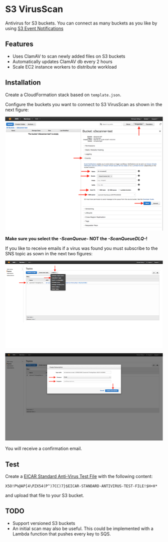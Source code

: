 # S3 VirusScan

Antivirus for S3 buckets. You can connect as many buckets as you like by using [S3 Event Notifications](http://docs.aws.amazon.com/AmazonS3/latest/dev/NotificationHowTo.html)

## Features

* Uses ClamAV to scan newly added files on S3 buckets
* Automatically updates ClamAV db every 2 hours
* Scale EC2 instance workers to distribute workload

## Installation

Create a CloudFormation stack based on `template.json`.

Configure the buckets you want to connect to S3 VirusScan as shown in the next figure:

![Configure Event Notifications](./docs/configure_event_notifications.png?raw=true "Configure Event Notifications")

**Make sure you select the *-ScanQueue-* NOT the *-ScanQueueDLQ-*!**

If you like to receive emails if a virus was found you must subscribe to the SNS topic as sown in the next two figures:

![Subscribe Topic: Step 1](./docs/subscribe_topic_step1.png?raw=true "Subscribe Topic: Step 1")

![Subscribe Topic: Step 2](./docs/subscribe_topic_step2.png?raw=true "Subscribe Topic: Step 2")

You will receive a confirmation email.

## Test

Create a [EICAR Standard Anti-Virus Test File](https://en.wikipedia.org/wiki/EICAR_test_file) with the following content:

```
X5O!P%@AP[4\PZX54(P^)7CC)7}$EICAR-STANDARD-ANTIVIRUS-TEST-FILE!$H+H*
```

and upload that file to your S3 bucket.

## TODO

* Support versioned S3 buckets
* An initial scan may also be useful. This could be implemented with a Lambda function that pushes every key to SQS.
